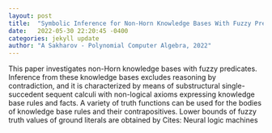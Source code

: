 ```yaml
---
layout: post
title:  "Symbolic Inference for Non-Horn Knowledge Bases With Fuzzy Predicates"
date:   2022-05-30 22:20:45 -0400
categories: jekyll update
author: "A Sakharov - Polynomial Computer Algebra, 2022"
---
```

This paper investigates non-Horn knowledge bases with fuzzy predicates. Inference from these knowledge bases excludes reasoning by contradiction, and it is characterized by means of substructural single-succedent sequent calculi with non-logical axioms expressing knowledge base rules and facts. A variety of truth functions can be used for the bodies of knowledge base rules and their contrapositives. Lower bounds of fuzzy truth values of ground literals are obtained by  Cites: Neural logic machines